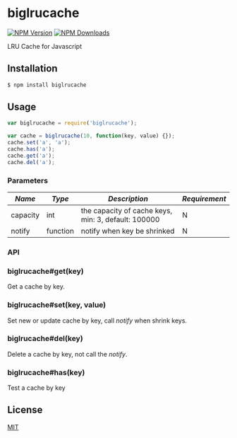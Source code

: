 # biglrucache

[![NPM Version][npm-image]][npm-url]
[![NPM Downloads][downloads-image]][downloads-url]

LRU Cache for Javascript

## Installation

```sh
$ npm install biglrucache
```

## Usage

``` javascript
var biglrucache = require('biglrucache');

var cache = biglrucache(10, function(key, value) {});
cache.set('a', 'a');
cache.has('a');
cache.get('a');
cache.del('a');
```

### Parameters

|*Name*|*Type*|*Description*|*Requirement*|
|---|---|---|---|
|capacity|int|the capacity of cache keys, min: 3, default: 100000|N|
|notify|function|notify when key be shrinked|N|


### API

### biglrucache#get(key)
Get a cache by key.

### biglrucache#set(key, value)
Set new or update cache by key, call *notify* when shrink keys.

### biglrucache#del(key)
Delete a cache by key, not call the *notify*.

### biglrucache#has(key)
Test a cache by key

## License

[MIT](LICENSE)

[npm-image]: https://img.shields.io/npm/v/biglrucache.svg
[npm-url]: https://npmjs.org/package/biglrucache
[downloads-image]: https://img.shields.io/npm/dm/biglrucache.svg
[downloads-url]: https://npmjs.org/package/biglrucache
